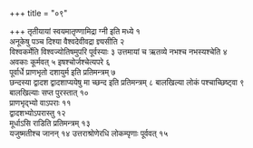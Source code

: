 +++
title = "०९"

+++
तृतीयायां स्वयमातृण्णामिद्रा ग्नी इति मध्ये १  
अनूकेषु पञ्च दिश्या
वैश्वदेवीवद्रा ज्ञ्यसीति २  
विश्वकर्मेति
विश्वज्योतिषमुपरि पूर्वस्याः ३
उत्तमायां च ऋतव्ये नभश्च नभस्यश्चेति ४  
अवकाः कूर्मवत् ५
इषश्चोर्जश्चेत्यपरे ६  
पूर्वार्धे प्राणभृतो दशायुर्म इति प्रतिमन्त्रम्
७  
छन्दस्या द्वादश द्वादशाप्ययेषु मा च्छन्द इति प्रतिमन्त्रम् ८
बालखिल्या लोकं पश्चाच्छिष्ट्वा ९  
बालखिल्याः सप्त
पुरस्तात् १०  
प्राणभृद्भ्यो वाऽपराः ११  
द्वादशभ्योऽपरास्तु
१२  
मूर्धाऽसि राडिति प्रतिमन्त्रम् १३  
यजुष्मतीश्च जानन् १४
उत्तराश्रोणेरधि लोकम्पृणाः पूर्ववत् १५  
